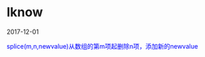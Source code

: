 # Iknow
2017-12-01    
 <!-- 引入样式 -->
 <link rel="stylesheet" href="https://unpkg.com/element-ui/lib/theme-default/index.css">    
  <span style="color:blue;">
   splice(m,n,newvalue)从数组的第m项起删除n项，添加新的newvalue
 </span>
